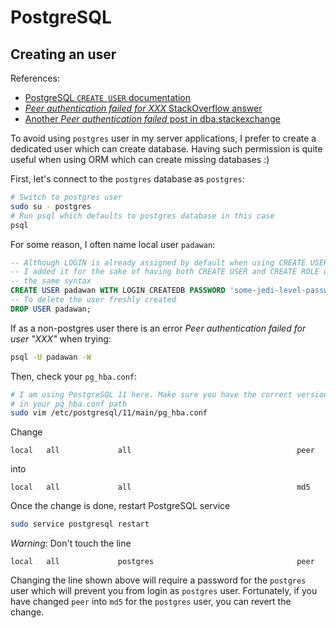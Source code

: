 # PostgreSQL

## Creating an user

References:

- [PostgreSQL `CREATE USER` documentation](https://www.postgresql.org/docs/12/sql-createuser.html)
- [_Peer authentication failed for XXX_ StackOverflow answer](https://stackoverflow.com/a/18664239/4906586)
- [Another _Peer authentication failed_ post in dba.stackexchange](https://dba.stackexchange.com/a/131130/126621)

To avoid using `postgres` user in my server applications, I prefer to create a dedicated user which can create database. Having such permission is quite useful when using ORM which can create missing databases :)

First, let's connect to the `postgres` database as `postgres`:

```sh
# Switch to postgres user
sudo su - postgres
# Run psql which defaults to postgres database in this case
psql
```

For some reason, I often name local user `padawan`:

```sql
-- Although LOGIN is already assigned by default when using CREATE USER,
-- I added it for the sake of having both CREATE USER and CREATE ROLE using
-- the same syntax
CREATE USER padawan WITH LOGIN CREATEDB PASSWORD 'some-jedi-level-password-here';
-- To delete the user freshly created
DROP USER padawan;
```

If as a non-postgres user there is an error _Peer authentication failed for user "XXX"_ when trying:

```sh
psql -U padawan -W
```

Then, check your `pg_hba.conf`:

```sh
# I am using PostgreSQL 11 here. Make sure you have the correct version
# in your pg_hba.conf path
sudo vim /etc/postgresql/11/main/pg_hba.conf
```

Change

```
local   all             all                                     peer
```

into

```
local   all             all                                     md5
```

Once the change is done, restart PostgreSQL service

```sh
sudo service postgresql restart
```

_Warning_: Don't touch the line

```
local   all             postgres                                peer
```

Changing the line shown above will require a password for the `postgres` user which will prevent you from login as `postgres` user. Fortunately, if you have changed `peer` into `md5` for the `postgres` user, you can revert the change.
